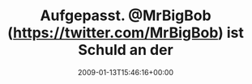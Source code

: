 ---
retweeted: false
source: <a href="http://twitter.com" rel="nofollow">Twitter Web Client</a>
entities:
  hashtags: []
  symbols: []
  user_mentions:
  - name: Saeed
    screen_name: mrbigbob
    indices:
    - '12'
    - '21'
    id_str: '1593643520'
    id: '1593643520'
  urls: []
display_text_range:
- '0'
- '53'
favorite_count: '0'
id_str: '1115869843'
truncated: false
retweet_count: '0'
id: '1115869843'
created_at: Tue Jan 13 15:46:16 +0000 2009
favorited: false
full_text: Aufgepasst. [@MrBigBob](https://twitter.com/MrBigBob) ist Schuld an der
  Erderwärmung.
lang: de
tags:
- pesos/twitter
date: '2009-01-13T15:46:16+00:00'
src: https://twitter.com/bascht/status/1115869843
original_url: https://twitter.com/bascht/status/1115869843
type: twitter_tweet
text: Aufgepasst. [@MrBigBob](https://twitter.com/MrBigBob) ist Schuld an der Erderwärmung.
title: 'Aufgepasst. @MrBigBob (https://twitter.com/MrBigBob) ist Schuld an der '

---